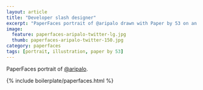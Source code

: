 ```yaml
---
layout: article
title: "Developer slash designer"
excerpt: "PaperFaces portrait of @aripalo drawn with Paper by 53 on an iPad."
image: 
  feature: paperfaces-aripalo-twitter-lg.jpg
  thumb: paperfaces-aripalo-twitter-150.jpg
category: paperfaces
tags: [portrait, illustration, paper by 53]
---
```


PaperFaces portrait of [@aripalo](http://twitter.com/aripalo).

{% include boilerplate/paperfaces.html %}